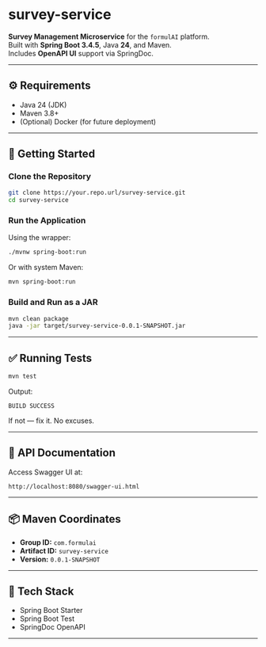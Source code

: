 # survey-service

**Survey Management Microservice** for the `formulAI` platform.  
Built with **Spring Boot 3.4.5**, Java **24**, and Maven.  
Includes **OpenAPI UI** support via SpringDoc.

---

## ⚙️ Requirements

- Java 24 (JDK)
- Maven 3.8+
- (Optional) Docker (for future deployment)

---

## 🚀 Getting Started

### Clone the Repository

```bash
git clone https://your.repo.url/survey-service.git
cd survey-service
```

### Run the Application

Using the wrapper:

```bash
./mvnw spring-boot:run
```

Or with system Maven:

```bash
mvn spring-boot:run
```

### Build and Run as a JAR

```bash
mvn clean package
java -jar target/survey-service-0.0.1-SNAPSHOT.jar
```

---

## ✅ Running Tests

```bash
mvn test
```

Output:

```text
BUILD SUCCESS
```

If not — fix it. No excuses.

---

## 📖 API Documentation

Access Swagger UI at:

```
http://localhost:8080/swagger-ui.html
```

---

## 📦 Maven Coordinates

- **Group ID:** `com.formulai`
- **Artifact ID:** `survey-service`
- **Version:** `0.0.1-SNAPSHOT`

---

## 🧱 Tech Stack

- Spring Boot Starter
- Spring Boot Test
- SpringDoc OpenAPI

---
